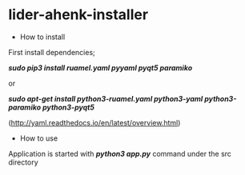# lider-ahenk-installer

* How to install

First install dependencies;

***sudo pip3 install ruamel.yaml pyyaml pyqt5 paramiko***

or

***sudo apt-get install python3-ruamel.yaml python3-yaml python3-paramiko python3-pyqt5***

(http://yaml.readthedocs.io/en/latest/overview.html)


* How to use

Application is started with ***python3 app.py*** command under the src directory
